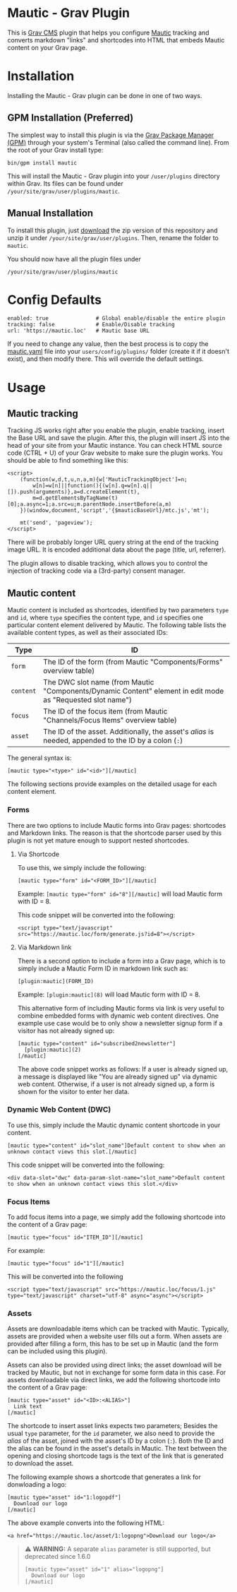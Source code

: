 # Mautic - Grav Plugin

This is [Grav CMS](http://getgrav.org) plugin that helps you configure [Mautic](https://mautic.org) tracking and converts markdown "links" and shortcodes into HTML that embeds Mautic content on your Grav page.

# Installation

Installing the Mautic - Grav plugin can be done in one of two ways.

## GPM Installation (Preferred)

The simplest way to install this plugin is via the [Grav Package Manager (GPM)](http://learn.getgrav.org/advanced/grav-gpm) through your system's Terminal (also called the command line).  From the root of your Grav install type:

    bin/gpm install mautic

This will install the Mautic - Grav plugin into your `/user/plugins` directory within Grav. Its files can be found under `/your/site/grav/user/plugins/mautic`.

## Manual Installation

To install this plugin, just [download](https://github.com/mautic/mautic-grav/archive/master.zip) the zip version of this repository and unzip it under `/your/site/grav/user/plugins`. Then, rename the folder to `mautic`.

You should now have all the plugin files under

    /your/site/grav/user/plugins/mautic

# Config Defaults

```
enabled: true               # Global enable/disable the entire plugin
tracking: false             # Enable/Disable tracking
url: 'https://mautic.loc'   # Mautic base URL
```

If you need to change any value, then the best process is to copy the [mautic.yaml](mautic.yaml) file into your `users/config/plugins/` folder (create it if it doesn't exist), and then modify there.  This will override the default settings.

# Usage

## Mautic tracking

Tracking JS works right after you enable the plugin, enable tracking, insert the Base URL and save the plugin. After this, the plugin will insert JS into the head of your site from your Mautic instance. You can check HTML source code (CTRL + U) of your Grav website to make sure the plugin works. You should be able to find something like this:

```
<script>
    (function(w,d,t,u,n,a,m){w['MauticTrackingObject']=n;
        w[n]=w[n]||function(){(w[n].q=w[n].q||[]).push(arguments)},a=d.createElement(t),
        m=d.getElementsByTagName(t)[0];a.async=1;a.src=u;m.parentNode.insertBefore(a,m)
    })(window,document,'script','{$mauticBaseUrl}/mtc.js','mt');

    mt('send', 'pageview');
</script>
```

There will be probably longer URL query string at the end of the tracking image URL. It is encoded additional data about the page (title, url, referrer).

The plugin allows to disable tracking, which allows you to control the injection of tracking code via a (3rd-party) consent manager.

## Mautic content

Mautic content is included as shortcodes, identified by two parameters `type`
and `id`, where `type` specifies the content type, and `id` specifies one
particular content element delivered by Mautic. The following table lists the
available content types, as well as their associated IDs:

| Type      | ID                                                                                                        |
|-----------|-----------------------------------------------------------------------------------------------------------|
| `form`    | The ID of the form (from Mautic "Components/Forms" overview table)                                        |
| `content` | The DWC slot name (from Mautic "Components/Dynamic Content" element in edit mode as "Requested slot name")|
| `focus`   | The ID of the focus item (from Mautic "Channels/Focus Items" overview table)                              |
| `asset`   | The ID of the asset. Additionally, the asset's *alias* is needed, appended to the ID by a colon (`:`)     |

The general syntax is:

```
[mautic type="<type>" id="<id>"][/mautic]
```

The following sections provide examples on the detailed usage for each content
element.

### Forms

There are two options to include Mautic forms into Grav pages: shortcodes and
Markdown links. The reason is that the shortcode parser used by this plugin is
not yet mature enough to support nested shortcodes.

1. Via Shortcode

    To use this, we simply include the following:
    
    ```
    [mautic type="form" id="<FORM_ID>"][/mautic]
    ```
    
    Example: `[mautic type="form" id="8"][/mautic]` will load Mautic form with ID = 8.
    
    This code snippet will be converted into the following:
    
    ```
    <script type="text/javascript" src="https://mautic.loc/form/generate.js?id=8"></script>
    ```

2. Via Markdown link

    There is a second option to include a form into a Grav page, which is to simply
    include a Mautic Form ID in markdown link such as:
    
    ```
    [plugin:mautic](FORM_ID)
    ```
    
    Example: `[plugin:mautic](8)` will load Mautic form with ID = 8.
    
    This alternative form of including Mautic forms via link is very useful to
    combine embedded forms with dynamic web content directives. One example use case
    would be to only show a newsletter signup form if a visitor has not already
    signed up:
    
    ```
    [mautic type="content" id="subscribed2newsletter"]
      [plugin:mautic](2)
    [/mautic]
    ```
    
    The above code snippet works as follows: If a user is already signed up, a
    message is displayed like "You are already signed up" via dynamic web content.
    Otherwise, if a user is not already signed up, a form is shown for the visitor
    to enter her data.

### Dynamic Web Content (DWC)

To use this, simply include the Mautic dynamic content shortcode in your content.

```
[mautic type="content" id="slot_name"]Default content to show when an unknown contact views this slot.[/mautic]
```

This code snippet will be converted into the following:

```
<div data-slot="dwc" data-param-slot-name="slot_name">Default content to show when an unknown contact views this slot.</div>
```

### Focus Items

To add focus items into a page, we simply add the following shortcode into the
content of a Grav page:


```
[mautic type="focus" id="ITEM_ID"][/mautic]
```

For example:

```
[mautic type="focus" id="1"][/mautic]
```

This will be converted into the following

```
<script type="text/javascript" src="https://mautic.loc/focus/1.js" type="text/javascript" charset="utf-8" async="async"></script>
```

### Assets

Assets are downloadable items which can be tracked with Mautic. Typically,
assets are provided when a website user fills out a form. When assets are
provided after filling a form, this has to be set up in Mautic (and the form can
be included using this plugin).

Assets can also be provided using direct links; the asset download will be
tracked by Mautic, but not in exchange for some form data in this case. For
assets downloadable via direct links, we add the following shortcode into the
content of a Grav page:

```
[mautic type="asset" id="<ID>:<ALIAS>"]
  Link text
[/mautic]
```

The shortcode to insert asset links expects two parameters; Besides the usual
`type` parameter, for the `id` parameter, we also need to provide the *alias* of
the asset, joined with the asset's ID by a colon (`:`).  Both the ID and the
alias can be found in the asset's details in Mautic. The text between the
opening and closing shortcode tags is the text of the link that is generated to
download the asset.

The following example shows a shortcode that generates a link for donwloading a
logo:

```
[mautic type="asset" id="1:logopdf"]
  Download our logo
[/mautic]
```

The above example converts into the following HTML:

```
<a href="https://mautic.loc/asset/1:logopng">Download our logo</a>
```

> :warning: **WARNING:** A separate `alias` parameter is still supported, but
> deprecated since 1.6.0
>
> ```
> [mautic type="asset" id="1" alias="logopng"]
>   Download our logo
> [/mautic]
> ```
